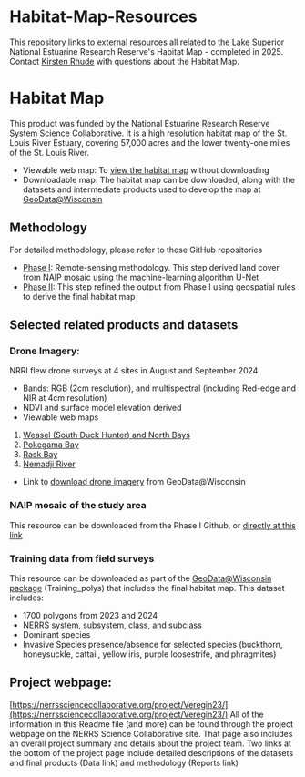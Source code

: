 # Habitat-Map-Resources
This repository links to external resources all related to the Lake Superior National Estuarine Research Reserve's Habitat Map - completed in 2025.
Contact [Kirsten Rhude](https://lakesuperiornerr.org/staff-directory/kirsten-rhude/) with questions about the Habitat Map. 

# Habitat Map
This product was funded by the National Estuarine Research Reserve System Science Collaborative.
It is a high resolution habitat map of the St. Louis River Estuary, covering 57,000 acres and the
lower twenty-one miles of the St. Louis River.
- Viewable web map: To [view the habitat map](https://uw-mad.maps.arcgis.com/apps/mapviewer/index.html?webmap=dd5649dccb664124907db532d8cb24e3) without downloading
- Downloadable map: The habitat map can be downloaded, along with the datasets and
  intermediate products used to develop the map at [GeoData@Wisconsin](https://geodata.wisc.edu/catalog/4BEDD9CC-8E09-477D-B372-151BD36E9FFA)

## Methodology
For detailed methodology, please refer to these GitHub repositories
-  [Phase I](https://github.com/umn-uspa/StLouisEstuary_LandCover): Remote-sensing methodology. This step derived land cover from NAIP mosaic
using the machine-learning algorithm U-Net
-  [Phase II](https://github.com/WIStCart/StLouisEstuary-HabitatMap): This step refined the output from Phase I using geospatial rules to derive the
final habitat map

## Selected related products and datasets
### Drone Imagery: 
NRRI flew drone surveys at 4 sites in August and September 2024
- Bands: RGB (2cm resolution), and multispectral (including Red-edge and NIR at 4cm resolution)
- NDVI and surface model elevation derived
- Viewable web maps
1.  [Weasel (South Duck Hunter) and North Bays](https://umn.maps.arcgis.com/apps/mapviewer/index.html?webmap=8b84ade075d24121b4a8a37a1c2e8d11)
2.  [Pokegama Bay](https://umn.maps.arcgis.com/apps/mapviewer/index.html?webmap=12458ec7e8294025ba6e457b1cbca25d)
3.  [Rask Bay](https://umn.maps.arcgis.com/apps/mapviewer/index.html?webmap=ab4fd57076c14313b3e8585cbf2aaaf7)
4.  [Nemadji River](https://umn.maps.arcgis.com/apps/mapviewer/index.html?webmap=0fa05f3d6e3c40de9ecbf65867613490)
-  Link to [download drone imagery](https://geodata.wisc.edu/catalog/A2B11A46-9B56-4187-8B60-A2C0DF6D193B) from GeoData@Wisconsin

### NAIP mosaic of the study area 
This resource can be downloaded from the Phase I Github, or [directly at this link](https://s3.msi.umn.edu/stlouis-estuary-habitat/NAIP_summer_mosaic_cropped.tif)
### Training data from field surveys 
This resource can be downloaded as part of the [GeoData@Wisconsin package](https://geodata.wisc.edu/catalog/4BEDD9CC-8E09-477D-B372-151BD36E9FFA) (Training_polys) that includes the final habitat map. 
This dataset includes:
- 1700 polygons from 2023 and 2024
- NERRS system, subsystem, class, and subclass
- Dominant species
- Invasive Species presence/absence for selected species (buckthorn, honeysuckle, cattail, yellow iris, purple loosestrife, and phragmites)

## Project webpage: 
[https://nerrssciencecollaborative.org/project/Veregin23/](https://nerrssciencecollaborative.org/project/Veregin23/)
All of the information in this Readme file (and more) can be found through the project webpage on
the NERRS Science Collaborative site. That page also includes an overall project summary and
details about the project team. Two links at the bottom of the project page include detailed descriptions
of the datasets and final products (Data link) and methodology (Reports link)
